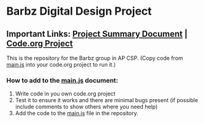 # Barbz Digital Design Project

## Important Links: [Project Summary Document](https://docs.google.com/document/d/1KOwAttRs5PJVpDurJPEm6zX7ZYKc6QFgth2k-IKpGfM/edit?usp=sharing) | [Code.org Project](https://studio.code.org/projects/applab/VWt-gBIQkKLiNr4UkI_L-LxIVwCaMgnzT3bjnEqNiDA)

This is the repository for the Barbz group in AP CSP. (Copy code from [main.js](main.js) into your code.org project to run it.)

### How to add to the [main.js](main.js) document:

1. Write code in you own code.org project
2. Test it to ensure it works and there are minimal bugs present (if possible include comments to show others where you need help)
3. Add the code to the [main.js](main.js) file in the repository.
